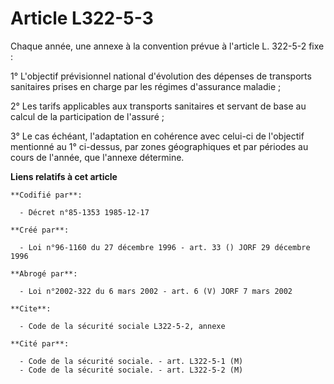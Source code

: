 # Article L322-5-3

Chaque année, une annexe à la convention prévue à l'article L. 322-5-2 fixe :

1° L'objectif prévisionnel national d'évolution des dépenses de transports sanitaires prises en charge par les régimes
d'assurance maladie ;

2° Les tarifs applicables aux transports sanitaires et servant de base au calcul de la participation de l'assuré ;

3° Le cas échéant, l'adaptation en cohérence avec celui-ci de l'objectif mentionné au 1° ci-dessus, par zones géographiques
et par périodes au cours de l'année, que l'annexe détermine.

**Liens relatifs à cet article**

	**Codifié par**:

	  - Décret n°85-1353 1985-12-17

	**Créé par**:

	  - Loi n°96-1160 du 27 décembre 1996 - art. 33 () JORF 29 décembre 1996

	**Abrogé par**:

	  - Loi n°2002-322 du 6 mars 2002 - art. 6 (V) JORF 7 mars 2002

	**Cite**:

	  - Code de la sécurité sociale L322-5-2, annexe

	**Cité par**:

	  - Code de la sécurité sociale. - art. L322-5-1 (M)
	  - Code de la sécurité sociale. - art. L322-5-2 (M)
